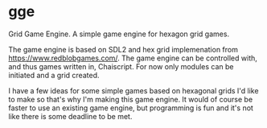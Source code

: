 # gge
Grid Game Engine. A simple game engine for hexagon grid games.

The game engine is based on SDL2 and hex grid implemenation from https://www.redblobgames.com/.
The game engine can be controlled with, and thus games written in, Chaiscript. 
For now only modules can be initiated and a grid created. 

I have a few ideas for some simple games based on hexagonal grids I'd like to make so that's why I'm making this game engine. 
It would of course be faster to use an existing game engine, but programming is fun and it's not like there is some deadline to be met. 
